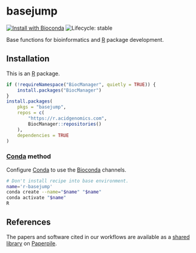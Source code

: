# basejump

[![Install with Bioconda](https://img.shields.io/badge/install%20with-bioconda-brightgreen.svg)](http://bioconda.github.io/recipes/r-basejump/README.html) ![Lifecycle: stable](https://img.shields.io/badge/lifecycle-stable-brightgreen.svg)

Base functions for bioinformatics and [R][] package development.

## Installation

This is an [R][] package.

```r
if (!requireNamespace("BiocManager", quietly = TRUE)) {
    install.packages("BiocManager")
}
install.packages(
    pkgs = "basejump",
    repos = c(
        "https://r.acidgenomics.com",
        BiocManager::repositories()
    ),
    dependencies = TRUE
)
```

### [Conda][] method

Configure [Conda][] to use the [Bioconda][] channels.

```sh
# Don't install recipe into base environment.
name='r-basejump'
conda create --name="$name" "$name"
conda activate "$name"
R
```

## References

The papers and software cited in our workflows are available as a
[shared library](https://paperpile.com/shared/agxufd) on [Paperpile][].

[bioconda]: https://bioconda.github.io/
[conda]: https://conda.io/
[paperpile]: https://paperpile.com/
[r]: https://www.r-project.org/

